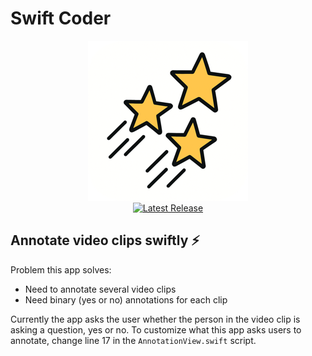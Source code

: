 # Swift Coder

<p align="center">
  <img src="https://github.com/selmling/Swift-Coder/blob/main/Swift%20Coder/Assets.xcassets/AppIcon.appiconset/icon_128x128%402x.png?raw=true" alt="Swift Coder's custom image"/>
  <br/>
  <a href="https://github.com/selmling/Swift-Coder/releases/latest">
    <img
      src="https://img.shields.io/github/v/release/selmling/Swift-Coder"
      alt="Latest Release"
    />
  </a>
</p>

Annotate video clips swiftly ⚡️
---

Problem this app solves:

- Need to annotate several video clips 
- Need binary (yes or no) annotations for each clip

Currently the app asks the user whether the person in the video clip is asking a question, yes or no. To customize what this app asks users to annotate, change line 17 in the `AnnotationView.swift` script.
